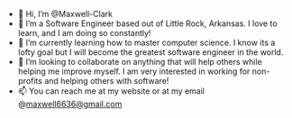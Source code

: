 - 👋 Hi, I’m @Maxwell-Clark
- 👀 I’m a Software Engineer based out of Little Rock, Arkansas. I love to learn, and I am doing so constantly! 
- 🌱 I’m currently learning how to master computer science. I know its a lofty goal but I will become the greatest software engineer in the world.
- 💞️ I’m looking to collaborate on anything that will help others while helping me improve myself. I am very interested in working for non-profits and helping others with software!
- 📫 You can reach me at my website or at my email @maxwell6636@gmail.com
